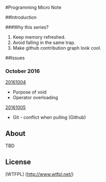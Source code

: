 #Programming Micro Note

##Introduction

###Why this series?
1. Keep memory refreshed.  
2. Avoid falling in the same trap.  
3. Make github contribution graph look cool.  

##Issues

### October 2016
[20161004](/Programming_Micro_Note_20161004.md)  
*  Purpose of void  
*  Operator overloading  

[20161005](/Programming_Micro_Note_20161005.md)  
*  Git - conflict when pulling (Github)  


## About
TBD
## License
[WTFPL] (http://www.wtfpl.net/)
